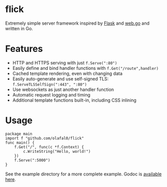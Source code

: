 # flick

Extremely simple server framework inspired by [Flask](http://flask.pocoo.org/) and [web.go](https://github.com/hoisie/web) and written in Go.

# Features
* HTTP and HTTPS serving with just `f.Serve(":80")`
* Easily define and bind handler functions with `f.Get("/route",handler)`
* Cached template rendering, even with changing data
* Easily auto-generate and use self-signed TLS: `f.ServeTLSSelfSign(":443", ":80")`
* Use websockets as just another handler function
* Automatic request logging and timing
* Additional template functions built-in, including CSS inlining

# Usage
```
package main
import f "github.com/olafal0/flick"
func main() {
    f.Get("/", func(c *f.Context) {
        c.WriteString("Hello, world!")
    })
    f.Serve(":5000")
}
```
See the example directory for a more complete example.
Godoc is [available here](godoc.org/github.com/olafal0/flick).
